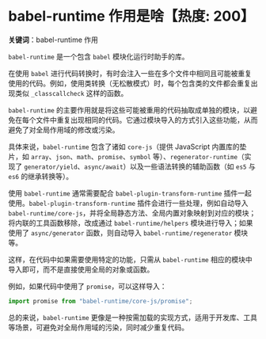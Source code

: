 # babel-runtime 作用是啥【热度: 200】

**关键词**：babel-runtime 作用

`babel-runtime` 是一个包含 `babel` 模块化运行时助手的库。

在使用 `babel` 进行代码转换时，有时会注入一些在多个文件中相同且可能被重复使用的代码。例如，使用类转换（无松散模式）时，每个包含类的文件都会重复出现类似 `_classcallcheck` 这样的函数。

`babel-runtime` 的主要作用就是将这些可能被重用的代码抽取成单独的模块，以避免在每个文件中重复出现相同的代码。它通过模块导入的方式引入这些功能，从而避免了对全局作用域的修改或污染。

具体来说，`babel-runtime` 包含了诸如 `core-js`（提供 JavaScript 内置库的垫片，如 `array`、`json`、`math`、`promise`、`symbol` 等）、`regenerator-runtime`（实现了 `generator/yield`、`async/await`）以及一些语法转换的辅助函数（如 `es5` 与 `es6` 的继承转换等）。

使用 `babel-runtime` 通常需要配合 `babel-plugin-transform-runtime` 插件一起使用。`babel-plugin-transform-runtime` 插件会进行一些处理，例如自动导入 `babel-runtime/core-js`，并将全局静态方法、全局内置对象映射到对应的模块；将内联的工具函数移除，改成通过 `babel-runtime/helpers` 模块进行导入；如果使用了 `async/generator` 函数，则自动导入 `babel-runtime/regenerator` 模块等。

这样，在代码中如果需要使用特定的功能，只需从 `babel-runtime` 相应的模块中导入即可，而不是直接使用全局的对象或函数。

例如，如果代码中使用了 `promise`，可以这样导入：

```javascript
import promise from "babel-runtime/core-js/promise";
```

总的来说，`babel-runtime` 更像是一种按需加载的实现方式，适用于开发库、工具等场景，可避免对全局作用域的污染，同时减少重复代码。